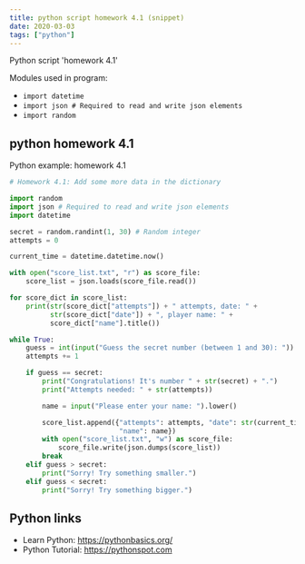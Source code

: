 ```yaml
---
title: python script homework 4.1 (snippet)
date: 2020-03-03
tags: ["python"]
---
```

Python script 'homework 4.1'


Modules used in program: 
* `import datetime`
* `import json # Required to read and write json elements`
* `import random`

## python homework 4.1

Python example: homework 4.1

```python
# Homework 4.1: Add some more data in the dictionary

import random
import json # Required to read and write json elements
import datetime

secret = random.randint(1, 30) # Random integer
attempts = 0

current_time = datetime.datetime.now()

with open("score_list.txt", "r") as score_file:
    score_list = json.loads(score_file.read())

for score_dict in score_list:
    print(str(score_dict["attempts"]) + " attempts, date: " +
          str(score_dict["date"]) + ", player name: " +
          score_dict["name"].title())

while True:
    guess = int(input("Guess the secret number (between 1 and 30): "))
    attempts += 1

    if guess == secret:
        print("Congratulations! It's number " + str(secret) + ".")
        print("Attempts needed: " + str(attempts))

        name = input("Please enter your name: ").lower()

        score_list.append({"attempts": attempts, "date": str(current_time),
                           "name": name})
        with open("score_list.txt", "w") as score_file:
            score_file.write(json.dumps(score_list))
        break
    elif guess > secret:
        print("Sorry! Try something smaller.")
    elif guess < secret:
        print("Sorry! Try something bigger.")


```

## Python links

- Learn Python: https://pythonbasics.org/
- Python Tutorial: https://pythonspot.com

